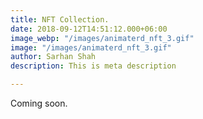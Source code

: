 ```yaml
---
title: NFT Collection.
date: 2018-09-12T14:51:12.000+06:00
image_webp: "/images/animaterd_nft_3.gif"
image: "/images/animaterd_nft_3.gif"
author: Sarhan Shah
description: This is meta description

---
```

Coming soon.
